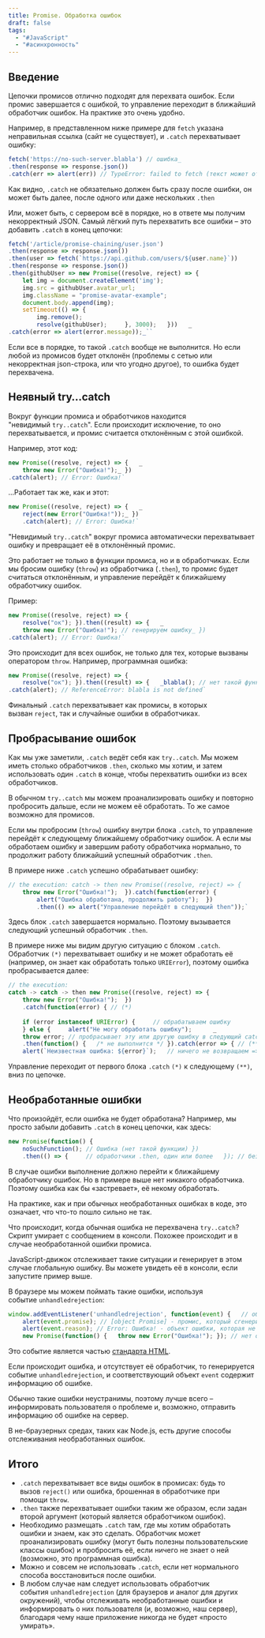 ```yaml
---
title: Promise. Обработка ошибок
draft: false
tags:
  - "#JavaScript"
  - "#асинхронность"
---
```

## Введение

Цепочки промисов отлично подходят для перехвата ошибок. Если промис завершается с ошибкой, то управление переходит в ближайший обработчик ошибок. На практике это очень удобно.

Например, в представленном ниже примере для `fetch` указана неправильная ссылка (сайт не существует), и `.catch` перехватывает ошибку:
~~~javascript
fetch('https://no-such-server.blabla') // ошибка_   
.then(response => response.json())   
.catch(err => alert(err)) // TypeError: failed to fetch (текст может отличаться)`
~~~

Как видно, `.catch` не обязательно должен быть сразу после ошибки, он может быть далее, после одного или даже нескольких `.then`

Или, может быть, с сервером всё в порядке, но в ответе мы получим некорректный JSON. Самый лёгкий путь перехватить все ошибки – это добавить `.catch` в конец цепочки:
~~~javascript
fetch('/article/promise-chaining/user.json')   
.then(response => response.json())   
.then(user => fetch(`https://api.github.com/users/${user.name}`))   
.then(response => response.json())   
.then(githubUser => new Promise((resolve, reject) => {     
	let img = document.createElement('img');     
	img.src = githubUser.avatar_url;     
	img.className = "promise-avatar-example";     
	document.body.append(img);      
	setTimeout(() => {       
		img.remove();       
		resolve(githubUser);     }, 3000);   }))   _
.catch(error => alert(error.message));_``
~~~

Если все в порядке, то такой `.catch` вообще не выполнится. Но если любой из промисов будет отклонён (проблемы с сетью или некорректная json-строка, или что угодно другое), то ошибка будет перехвачена.

## Неявный try…catch

Вокруг функции промиса и обработчиков находится "невидимый `try..catch`". Если происходит исключение, то оно перехватывается, и промис считается отклонённым с этой ошибкой.

Например, этот код:
~~~javascript
new Promise((resolve, reject) => {   _
	throw new Error("Ошибка!");_ })
.catch(alert); // Error: Ошибка!`
~~~
…Работает так же, как и этот:
~~~javascript
new Promise((resolve, reject) => {   _
	reject(new Error("Ошибка!"));_ })
	.catch(alert); // Error: Ошибка!`
~~~

"Невидимый `try..catch`" вокруг промиса автоматически перехватывает ошибку и превращает её в отклонённый промис.

Это работает не только в функции промиса, но и в обработчиках. Если мы бросим ошибку (`throw`) из обработчика (`.then`), то промис будет считаться отклонённым, и управление перейдёт к ближайшему обработчику ошибок.

Пример:
~~~javascript
new Promise((resolve, reject) => {   
	resolve("ок"); }).then((result) => {   _
	throw new Error("Ошибка!"); // генерируем ошибку_ })
.catch(alert); // Error: Ошибка!`
~~~

Это происходит для всех ошибок, не только для тех, которые вызваны оператором `throw`. Например, программная ошибка:
~~~javascript
new Promise((resolve, reject) => {   
	resolve("ок"); }).then((result) => {   _blabla(); // нет такой функции_ })
.catch(alert); // ReferenceError: blabla is not defined`
~~~
Финальный `.catch` перехватывает как промисы, в которых вызван `reject`, так и случайные ошибки в обработчиках.

## Пробрасывание ошибок

Как мы уже заметили, `.catch` ведёт себя как `try..catch`. Мы можем иметь столько обработчиков `.then`, сколько мы хотим, и затем использовать один `.catch` в конце, чтобы перехватить ошибки из всех обработчиков.

В обычном `try..catch` мы можем проанализировать ошибку и повторно пробросить дальше, если не можем её обработать. То же самое возможно для промисов.

Если мы пробросим (`throw`) ошибку внутри блока `.catch`, то управление перейдёт к следующему ближайшему обработчику ошибок. А если мы обработаем ошибку и завершим работу обработчика нормально, то продолжит работу ближайший успешный обработчик `.then`.

В примере ниже `.catch` успешно обрабатывает ошибку:
~~~javascript
// the execution: catch -> then new Promise((resolve, reject) => {    
	throw new Error("Ошибка!");  }).catch(function(error) {    
		alert("Ошибка обработана, продолжить работу");  })
		.then(() => alert("Управление перейдёт в следующий then"));`
~~~
Здесь блок `.catch` завершается нормально. Поэтому вызывается следующий успешный обработчик `.then`.

В примере ниже мы видим другую ситуацию с блоком `.catch`. Обработчик `(*)` перехватывает ошибку и не может обработать её (например, он знает как обработать только `URIError`), поэтому ошибка пробрасывается далее:
~~~javascript
// the execution: 
catch -> catch -> then new Promise((resolve, reject) => {    
	throw new Error("Ошибка!");  })
	.catch(function(error) { // (*)    
	
	if (error instanceof URIError) {     // обрабатываем ошибку   
	} else {     alert("Не могу обработать ошибку");      _
	throw error; // пробрасывает эту или другую ошибку в следующий catch_   }  })
	.then(function() {   /* не выполнится */ }).catch(error => { // (**)    
	alert(`Неизвестная ошибка: ${error}`);   // ничего не возвращаем => выполнение продолжается в нормальном режиме  });``
~~~
Управление переходит от первого блока `.catch` `(*)` к следующему `(**)`, вниз по цепочке.

## Необработанные ошибки

Что произойдёт, если ошибка не будет обработана? Например, мы просто забыли добавить `.catch` в конец цепочки, как здесь:
~~~javascript
new Promise(function() {   
	noSuchFunction(); // Ошибка (нет такой функции) })   
	.then(() => {     // обработчики .then, один или более   }); // без .catch в самом конце!`
~~~

В случае ошибки выполнение должно перейти к ближайшему обработчику ошибок. Но в примере выше нет никакого обработчика. Поэтому ошибка как бы «застревает», её некому обработать.

На практике, как и при обычных необработанных ошибках в коде, это означает, что что-то пошло сильно не так.

Что происходит, когда обычная ошибка не перехвачена `try..catch`? Скрипт умирает с сообщением в консоли. Похожее происходит и в случае необработанной ошибки промиса.

JavaScript-движок отслеживает такие ситуации и генерирует в этом случае глобальную ошибку. Вы можете увидеть её в консоли, если запустите пример выше.

В браузере мы можем поймать такие ошибки, используя событие `unhandledrejection`:
~~~javascript
window.addEventListener('unhandledrejection', function(event) {   // объект события имеет два специальных свойства:   
	alert(event.promise); // [object Promise] - промис, который сгенерировал ошибку   
	alert(event.reason); // Error: Ошибка! - объект ошибки, которая не была обработана });_  
	new Promise(function() {   throw new Error("Ошибка!"); }); // нет обработчика ошибок`
~~~
Это событие является частью [стандарта HTML](https://html.spec.whatwg.org/multipage/webappapis.html#unhandled-promise-rejections).

Если происходит ошибка, и отсутствует её обработчик, то генерируется событие `unhandledrejection`, и соответствующий объект `event` содержит информацию об ошибке.

Обычно такие ошибки неустранимы, поэтому лучше всего – информировать пользователя о проблеме и, возможно, отправить информацию об ошибке на сервер.

В не-браузерных средах, таких как Node.js, есть другие способы отслеживания необработанных ошибок.

## Итого

-   `.catch` перехватывает все виды ошибок в промисах: будь то вызов `reject()` или ошибка, брошенная в обработчике при помощи `throw`.
-   `.then` также перехватывает ошибки таким же образом, если задан второй аргумент (который является обработчиком ошибок).
-   Необходимо размещать `.catch` там, где мы хотим обработать ошибки и знаем, как это сделать. Обработчик может проанализировать ошибку (могут быть полезны пользовательские классы ошибок) и пробросить её, если ничего не знает о ней (возможно, это программная ошибка).
-   Можно и совсем не использовать `.catch`, если нет нормального способа восстановиться после ошибки.
-   В любом случае нам следует использовать обработчик события `unhandledrejection` (для браузеров и аналог для других окружений), чтобы отслеживать необработанные ошибки и информировать о них пользователя (и, возможно, наш сервер), благодаря чему наше приложение никогда не будет «просто умирать».